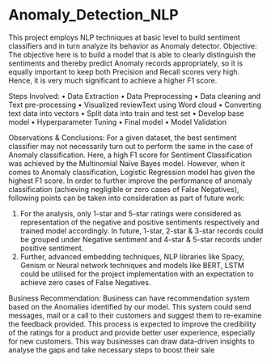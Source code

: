 # Anomaly_Detection_NLP
This project employs NLP techniques at basic level to build sentiment classifiers and in turn analyze its behavior as Anomaly detector.
Objective:
The objective here is to build a model that is able to clearly distinguish the sentiments and thereby predict Anomaly records appropriately, so it is equally important to keep both Precision and Recall scores very high. Hence, it is very much significant to achieve a higher F1 score. 

Steps Involved:
•	Data Extraction 
•	Data Preprocessing
•	Data cleaning and Text pre-processing 
•	Visualized reviewText using Word cloud
•	Converting text data into vectors 
•	Split data into train and test set
•	Develop base model
•	Hyperparameter Tuning
•	Final model 
•	Model Validation 

Observations & Conclusions:
For a given dataset, the best sentiment classifier may not necessarily turn out to perform the same in the case of Anomaly classification. Here, a high F1 score for Sentiment Classification was achieved by the Multinomial Naïve Bayes model. However, when it comes to Anomaly classification, Logistic Regression model has given the highest F1 score.
In order to further improve the performance of anomaly classification (achieving negligible or zero cases of False Negatives), following points can be taken into consideration as part of future work:
1.	For the analysis, only 1-star and 5-star ratings were considered as representation of the negative and positive sentiments respectively and trained model accordingly. In future, 1-star, 2-star & 3-star records could be grouped under Negative sentiment and 4-star & 5-star records under positive sentiment. 
2.	Further, advanced embedding techniques, NLP libraries like Spacy, Genism or Neural network techniques and models like BERT, LSTM could be utilised for the project implementation with an expectation to achieve zero cases of False Negatives.

Business Recommendation:
Business can have recommendation system based on the Anomalies identified by our model. This system could send messages, mail or a call to their customers and suggest them to re-examine the feedback provided. This process is expected to improve the credibility of the ratings for a product and provide better user experience, especially for new customers. This way businesses can draw data-driven insights to analyse the gaps and take necessary steps to boost their sale




